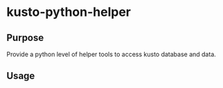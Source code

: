 # kusto-python-helper

## Purpose

Provide a python level of helper tools to access kusto database and data.

## Usage 


